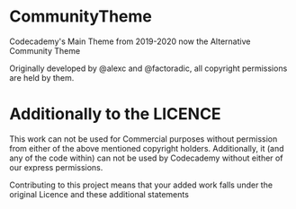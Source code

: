 # CommunityTheme
Codecademy's Main Theme from 2019-2020 now the Alternative Community Theme

Originally developed by @alexc and @factoradic, all copyright permissions are held by them. 

# Additionally to the LICENCE

This work can not be used for Commercial purposes without permission from either of the above mentioned copyright holders. 
Additionally, it (and any of the code within) can not be used by Codecademy without either of our express permissions.

Contributing to this project means that your added work falls under the original Licence and these additional statements

